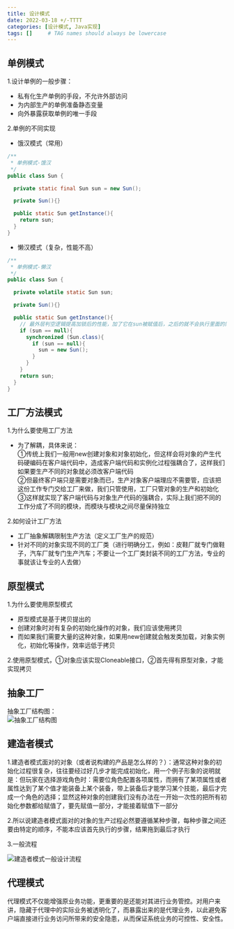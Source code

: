 ```yaml
---
title: 设计模式
date: 2022-03-18 +/-TTTT
categories: [设计模式, Java实现]
tags: []     # TAG names should always be lowercase
---
```


## 单例模式
1.设计单例的一般步骤：

- 私有化生产单例的手段，不允许外部访问
- 为内部生产的单例准备静态变量
- 向外暴露获取单例的唯一手段

2.单例的不同实现

- 饿汉模式（常用）

```java
/**
 * 单例模式-饿汉
 */
public class Sun {

  private static final Sun sun = new Sun();

  private Sun(){}

  public static Sun getInstance(){
    return sun;
  }
}
```

- 懒汉模式（复杂，性能不高）

```java
/**
 * 单例模式-懒汉
 */
public class Sun {

  private volatile static Sun sun;

  private Sun(){}

  public static Sun getInstance(){
    // 最外层判空逻辑提高加锁后的性能，加了它在sun被赋值后，之后的就不会执行里面的同步加锁操作，也就不会排队了
    if (sun == null){
      synchronized (Sun.class){
        if (sun == null){
          sun = new Sun();
        }
      }
    }
    return sun;
  }
}
```
## 工厂方法模式
1.为什么要使用工厂方法

- 为了解耦，具体来说：<br>
①传统上我们一般用new创建对象和对象初始化，但这样会将对象的产生代码硬编码在客户端代码中，造成客户端代码和实例化过程强耦合了，这样我们如果要生产不同的对象就必须改客户端代码<br>
②但最终客户端只是需要对象而已，生产对象客户端理应不需要管，应该把这份工作专门交给工厂来做，我们只管使用，工厂只管对象的生产和初始化<br>
③这样就实现了客户端代码与对象生产代码的强耦合，实际上我们把不同的工作分成了不同的模块，而模块与模块之间尽量保持独立<br>

2.如何设计工厂方法

- 工厂抽象解耦限制生产方法（定义工厂生产的规范）
- 针对不同的对象实现不同的工厂类（进行明确分工，例如：皮鞋厂就专门做鞋子，汽车厂就专门生产汽车；不要让一个工厂类封装不同的工厂方法，专业的事就该让专业的人去做）

## 原型模式
1.为什么要使用原型模式

- 原型模式是基于拷贝提出的
- 创建对象时对有复杂的初始化操作的对象，我们应该使用拷贝
- 而如果我们需要大量的这种对象，如果用new创建就会触发类加载，对象实例化，初始化等操作，效率远低于拷贝

2.使用原型模式，①对象应该实现Cloneable接口，②首先得有原型对象，才能实现拷贝

## 抽象工厂
抽象工厂结构图：<br>
![抽象工厂结构图](/blog/202203231916787.png "抽象工厂结构图")

## 建造者模式
1.建造者模式面对的对象（或者说构建的产品是怎么样的？）：通常这种对象的初始化过程很复杂，往往要经过好几步才能完成初始化，用一个例子形象的说明就是：但玩家在选择游戏角色时：需要位角色配置各项属性，而拥有了某项属性或者属性达到了某个值才能装备上某个装备，带上装备后才能学习某个技能，最后才完成一个角色的选择；显然这种对象的创建我们没有办法在一开始一次性的把所有初始化参数都给赋值了，要先赋值一部分，才能接着赋值下一部分

2.所以说建造者模式面对的对象的生产过程必然要遵循某种步骤，每种步骤之间还要由特定的顺序，不能本应该首先执行的步骤，结果拖到最后才执行

3.一般流程

![建造者模式一般设计流程](/blog/202204072139839.png "建造者模式一般设计流程")


## 代理模式
代理模式不仅能增强原业务功能，更重要的是还能对其进行业务管控。对用户来讲，隐藏于代理中的实际业务被透明化了，而暴露出来的是代理业务，以此避免客户端直接进行业务访问所带来的安全隐患，从而保证系统业务的可控性、安全性。